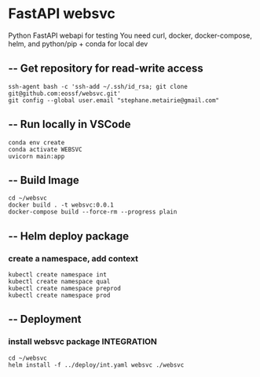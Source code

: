 # FastAPI websvc
Python FastAPI webapi for testing
You need curl, docker, docker-compose, helm, and python/pip + conda for local dev

## -- Get repository for read-write access
````
ssh-agent bash -c 'ssh-add ~/.ssh/id_rsa; git clone git@github.com:eossf/websvc.git'
git config --global user.email "stephane.metairie@gmail.com"
````

## -- Run locally in VSCode
````
conda env create
conda activate WEBSVC 
uvicorn main:app
````

## -- Build Image
````
cd ~/websvc
docker build . -t websvc:0.0.1
docker-compose build --force-rm --progress plain
````

## -- Helm deploy package

### create a namespace, add context
````
kubectl create namespace int
kubectl create namespace qual
kubectl create namespace preprod
kubectl create namespace prod
````

## -- Deployment

### install websvc package INTEGRATION
````
cd ~/websvc
helm install -f ../deploy/int.yaml websvc ./websvc 
````
